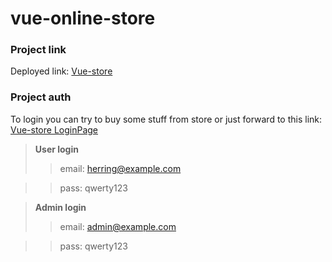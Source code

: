 # vue-online-store

### Project link
Deployed link:
[Vue-store](https://vue-online-store-afb16.web.app)

### Project auth
To login you can try to buy some stuff from store or just forward to this link:
[Vue-store LoginPage](https://vue-online-store-afb16.web.app/auth)

>**User login**
>>email: herring@example.com

>>pass: qwerty123

>**Admin login**
>>email: admin@example.com

>>pass: qwerty123

